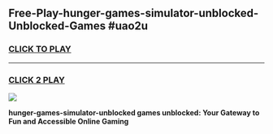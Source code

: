 
## Free-Play-hunger-games-simulator-unblocked-Unblocked-Games #uao2u
<h3>
<a href="https://news.freeplayer.one?title=hunger-games-simulator-unblocked&ref=8M">CLICK TO PLAY</a></h3>
<hr>

<h3>
<a href="https://news.freeplayer.one?title=hunger-games-simulator-unblocked&ref=8M">CLICK 2 PLAY</a>
  
</h3>

<a href="https://news.freeplayer.one?title=hunger-games-simulator-unblocked&ref=8M"><img src="https://clearcache.store/games.png"></a>


**hunger-games-simulator-unblocked games unblocked: Your Gateway to Fun and Accessible Online Gaming**
